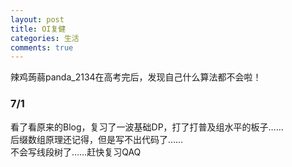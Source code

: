 ```yaml
---
layout: post
title: OI复健
categories: 生活
comments: true
---
```


辣鸡蒟蒻panda\_2134在高考完后，发现自己什么算法都不会啦！   

### 7/1
看了看原来的Blog，复习了一波基础DP，打了打普及组水平的板子……    
后缀数组原理还记得，但是写不出代码了……    
不会写线段树了……赶快复习QAQ
